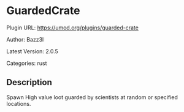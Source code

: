 # GuardedCrate

Plugin URL: https://umod.org/plugins/guarded-crate

Author: Bazz3l

Latest Version: 2.0.5

Categories: rust

## Description

Spawn High value loot guarded by scientists at random or specified locations.
